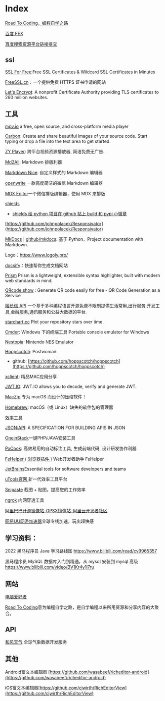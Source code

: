 # Index

[Road To Coding，编程自学之路](https://www.r2coding.com/#/)

[百度 FEX](http://fex.baidu.com/code/)

[百度搜索资源平台链接提交](https://ziyuan.baidu.com/linksubmit/url)

## ssl

[SSL For Free](https://www.sslforfree.com/):Free SSL Certificates & Wildcard SSL Certificates in Minutes

[FreeSSL.cn](https://freessl.cn/)：一个提供免费 HTTPS 证书申请的网站

[Let's Encrypt](https://letsencrypt.org/): A nonprofit Certificate Authority providing TLS certificates to 260 million websites.

## 工具

[mpv.io](https://mpv.io/) a free, open source, and cross-platform media player

[Carbon](https://carbon.now.sh/): Create and share beautiful images of your source code.
Start typing or drop a file into the text area to get started.

[ZY Player](http://zyplayer.fun/): 跨平台视频资源播放器, 简洁免费无广告.

[Md2All](http://md.aclickall.com/): Markdown 排版利器

[Markdown Nice](https://editor.mdnice.com/): 自定义样式的 Markdown 编辑器

[openwrite](https://md.openwrite.cn/) 一款高度简洁的微信 Markdown 编辑器

[MDX Editor](https://editor.runjs.cool/)一个微信排版编辑器，使用 MDX 来排版

[shields](https://shields.io/)

- [shields 给 python 项目在 github 贴上 build 和 pypi 小徽章](https://pengshiyu.blog.csdn.net/article/details/82804630)

[https://github.com/johnpolacek/Responsivator](https://github.com/johnpolacek/Responsivator)

[MkDocs](https://www.mkdocs.org/) | [github/mkdocs](https://github.com/mkdocs/mkdocs/): 基于 Python，Project documentation with Markdown.

Logo：https://www.logoly.pro/

[docsify](https://docsify.js.org/#/zh-cn/)：快速帮你生成文档网站

[Prism](https://prismjs.com/) Prism is a lightweight, extensible syntax highlighter, built with modern web standards in mind.

[QRcode.show](https://qrcode.show/) : Generate QR code easily for free - QR Code Generation as a Service

[姬长信 API](https://api.isoyu.com/) 一个基于多种编程语言开源免费不限制提供生活常用,出行服务,开发工具,金融服务,通讯服务和公益大数据的平台.

[starchart.cc](https://starchart.cc/) Plot your repository stars over time.

[Cmder](https://cmder.net/): Windows 下的终端工具 Portable console emulator for Windows

[Nestopia](http://nestopia.sourceforge.net/): Nintendo NES Emulator


[Hoppscotch](https://hoppscotch.io/): Postwoman
- github: [https://github.com/hoppscotch/hoppscotch](https://github.com/hoppscotch/hoppscotch)

[xclient](https://xclient.info/): 精品MAC应用分享

[JWT.IO](https://jwt.io/): JWT.IO allows you to decode, verify and generate JWT.

[MacZip](https://ezip.awehunt.com/) 专为 macOS 而设计的压缩软件！

[Homebrew](https://brew.sh/index_zh-cn): macOS（或 Linux）缺失的软件包的管理器


[效率工具](http://blog.luckly-mjw.cn/tool-show/index.html)

[JSON:API](https://jsonapi.org/): A SPECIFICATION FOR BUILDING APIS IN JSON

[OneinStack](https://oneinstack.com/)一键PHP/JAVA安装工具

[PxCook](https://www.fancynode.com.cn/pxcook): 高效易用的自动标注工具, 生成前端代码, 设计研发协作利器

[FeHelper ( 浏览器插件 )](https://www.baidufe.com/fehelper/index/index.html) Web开发者助手 FeHelper

[JetBrains](https://www.jetbrains.com/)Essential tools for software developers and teams

[uTools官网 ](http://www.u.tools/)新一代效率工具平台

[Snipaste](https://zh.snipaste.com/index.html) 截图 + 贴图，提高您的工作效率

[ngrok](https://ngrok.com/) 内网穿透工具

[阿里巴巴开源镜像站-OPSX镜像站-阿里云开发者社区](https://developer.aliyun.com/mirror/)

[网易UU网游加速器](https://uu.163.com/)全球专线加速，玩出超快感

## 学习资料：

2022 黑马程序员 Java 学习路线图
https://www.bilibili.com/read/cv9965357

黑马程序员 MySQL 数据库入门到精通，从 mysql 安装到 mysql 高级
https://www.bilibili.com/video/BV1Kr4y1i7ru

## 网站

[电脑爱好者](https://www.cfan.com.cn/)

[Road To Coding](https://www.r2coding.com/#/)意为编程自学之路，是自学编程以来所用资源和分享内容的大聚合。


## API

[和风天气](https://dev.qweather.com/) 全球气象数据开发服务

## 其他

Android富文本编辑器 [https://github.com/wasabeef/richeditor-android](https://github.com/wasabeef/richeditor-android)

iOS富文本编辑器[https://github.com/cjwirth/RichEditorView](https://github.com/cjwirth/RichEditorView)
